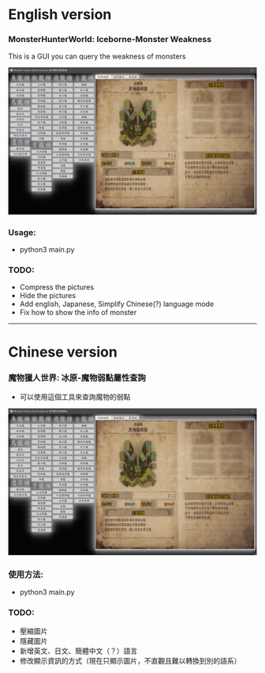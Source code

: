 # English version
### MonsterHunterWorld: Iceborne-Monster Weakness
This is a GUI you can query the weakness of monsters

<img src="/pic/example.png" alt="My cool logo"/>

### Usage:
- python3 main.py

### TODO:
- Compress the pictures
- Hide the pictures
- Add english, Japanese, Simplify Chinese(?) language mode
- Fix how to show the info of monster

---
# Chinese version
### 魔物獵人世界: 冰原-魔物弱點屬性查詢
- 可以使用這個工具來查詢魔物的弱點

<img src="/pic/example.png" alt="My cool logo"/>

### 使用方法:
- python3 main.py

### TODO:
- 壓縮圖片
- 隱藏圖片
- 新增英文、日文、簡體中文（？）語言
- 修改顯示資訊的方式（現在只顯示圖片，不直觀且難以轉換到別的語系）
